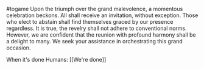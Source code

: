 #togame 
Upon the triumph over the grand malevolence, a momentous celebration beckons. All shall receive an invitation, without exception. Those who elect to abstain shall find themselves graced by our presence regardless. It is true, the revelry shall not adhere to conventional norms. However, we are confident that the reunion with profound harmony shall be a delight to many. We seek your assistance in orchestrating this grand occasion.

When it's done
	Humans: [[We're done]]